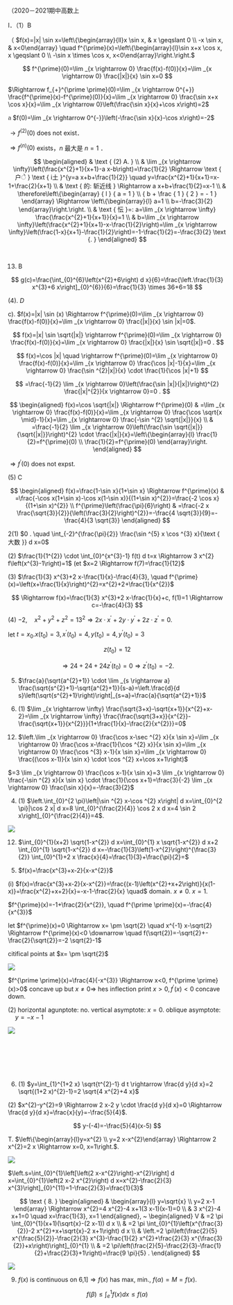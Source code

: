 $\qquad$

（2020－2021期中高数上

I．（1）B

（ $f(x)=|x| \sin x=\left\{\begin{array}{ll}x \sin x, & x \geqslant 0 \\ -x \sin x, & x<0\end{array} \quad f^{\prime}(x)=\left\{\begin{array}{l}\sin x+x \cos x, x \geqslant 0 \\ -\sin x \times \cos x, x<0\end{array}\right.\right.$

$$
f^{\prime}(0)=\lim _{x \rightarrow 0} \frac{f(x)-f(0)}{x}=\lim _{x \rightarrow 0} \frac{|x|}{x} \sin x=0
$$

$\Rightarrow f_{+}^{\prime \prime}(0)=\lim _{x \rightarrow 0^{+}} \frac{f^{\prime}(x)-f^{\prime}(0)}{x}=\lim _{x \rightarrow 0} \frac{\sin x+x \cos x}{x}=\lim _{x \rightarrow 0}\left(\frac{\sin x}{x}+\cos x\right)=2$

ล $f(0)=\lim _{x \rightarrow 0^{-}}\left(-\frac{\sin x}{x}-\cos x\right)=-2$

$\rightarrow f^{(2)}(0)$ does not exist．

$\Rightarrow f^{(n)}(0)$ exists，$n$ 最大是 $n=1$ ．

$$
\begin{aligned}
& \text { (2) A. } \\
& \lim _{x \rightarrow \infty}\left(\frac{x^{2}+1}{x+1}-a x-b\right)=\frac{1}{2} \Rightarrow \text { 户े } \text { i土 }^{y=a x+b+\frac{1}{2}} \quad y=\frac{x^{2}+1}{x+1}=x-1+\frac{2}{x+1} \\
& \text { 的: 斩近线 } \Rightarrow a x+b+\frac{1}{2}=x-1 \\
& \therefore\left\{\begin{array} { l }
{ a = 1 } \\
{ b + \frac { 1 } { 2 } = - 1 }
\end{array} \Rightarrow \left\{\begin{array}{l}
a=1 \\
b=-\frac{3}{2}
\end{array}\right.\right. \\
& \text { 忶 }=: a=\lim _{x \rightarrow \infty} \frac{\frac{x^{2}+1}{x+1}}{x}=1 \\
& b=\lim _{x \rightarrow \infty}\left(\frac{x^{2}+1}{x+1}-x-\frac{1}{2}\right)=\lim _{x \rightarrow \infty}\left(\frac{1-x}{x+1}-\frac{1}{2}\right)=-1-\frac{1}{2}=-\frac{3}{2} \text {. }
\end{aligned}
$$

$\qquad$

13) B

$$
g(c)=\frac{\int_{0}^{6}\left(x^{2}+6\right) d x}{6}=\frac{\left.\frac{1}{3} x^{3}+6 x\right]_{0}^{6}}{6}=\frac{1}{3} \times 36+6=18
$$

(4). $D$

c). $f(x)=|x| \sin (x) \Rightarrow f^{\prime}(0)=\lim _{x \rightarrow 0} \frac{f(x)-f(0)}{x}=\lim _{x \rightarrow 0} \frac{|x|}{x} \sin |x|=0$.

$$
f(x)=|x| \sin \sqrt{|x|} \rightarrow f^{\prime}(0)=\lim _{x \rightarrow 0} \frac{f(x)-f(0)}{x}=\lim _{x \rightarrow 0} \frac{|x|}{x} \sin \sqrt{|x|}=0 .
$$

$$
f(x)=\cos |x| \quad \rightarrow f^{\prime}(0)=\lim _{x \rightarrow 0} \frac{f(x)-f(0)}{x}=\lim _{x \rightarrow 0} \frac{\cos |x|-1}{x}=\lim _{x \rightarrow 0} \frac{\sin ^{2}|x|}{x} \cdot \frac{1}{\cos |x|+1}
$$

$$
=\frac{-1}{2} \lim _{x \rightarrow 0}\left(\frac{\sin |x|}{|x|}\right)^{2} \frac{|x|^{2}}{x \rightarrow 0}=0 .
$$

$$
\begin{aligned}
f(x)=\cos \sqrt{|x|} \Rightarrow f^{\prime}(0) & =\lim _{x \rightarrow 0} \frac{f(x)-f(0)}{x}=\lim _{x \rightarrow 0} \frac{\cos \sqrt{x \mid}-1}{x}=\lim _{x \rightarrow 0} \frac{-\sin ^{2} \sqrt{|x|}}{x} \\
& =\frac{-1}{2} \lim _{x \rightarrow 0}\left(\frac{\sin \sqrt{|x|}}{\sqrt{|x|}}\right)^{2} \cdot \frac{|x|}{x}=\left\{\begin{array}{l}
\frac{1}{2}=f^{\prime}(0) \\
\frac{1}{2}=f^{\prime}(0)
\end{array}\right.
\end{aligned}
$$

$\Rightarrow f^{\prime}(0)$ does not expst.

(5) C

$$
\begin{aligned}
f(x)=\frac{1-\sin x}{1+\sin x} \Rightarrow f^{\prime}(x) & =\frac{-\cos x(1+\sin x)-\cos x(1-\sin x)}{(1+\sin x)^{2}}=\frac{-2 \cos x}{(1+\sin x)^{2}} \\
f^{\prime}\left(\frac{\pi}{6}\right) & =\frac{-2 x \frac{\sqrt{3}}{2}}{\left(\frac{3}{2}\right)^{2}}=-\frac{4 \sqrt{3}}{9}=-\frac{4}{3 \sqrt{3}}
\end{aligned}
$$

2(1) $0 . \quad \int_{-2}^{\frac{\pi}{2}} \frac{\sin ^{5} x \cos ^{3} x}{\text { 大数 }} d x=0$

(2) $\frac{1}{1^{2}} \cdot \int_{0}^{x^{3}-1} f(t) d t=x \Rightarrow 3 x^{2} f\left(x^{3}-1\right)=1$ (et $x=2 \Rightarrow f(7)=\frac{1}{12}$

(3) $\frac{1}{3} x^{3}+2 x-\frac{1}{x}-\frac{4}{3}, \quad f^{\prime}(x)=\left(x+\frac{1}{x}\right)^{2}=x^{2}+2+\frac{1}{x^{2}}$

$$
\Rightarrow f(x)=\frac{1}{3} x^{3}+2 x-\frac{1}{x}+c, f(1)=1 \Rightarrow c=-\frac{4}{3}
$$

(4) $-2, \quad x^{2}+y^{2}+z^{2}=13^{2} \Rightarrow 2 x \cdot x^{\prime}+2 y \cdot y^{\prime}+2 z \cdot z^{\prime}=0$.

let $t=x_{0} . x\left(t_{0}\right)=3, x^{\prime}\left(t_{0}\right)=4, y\left(t_{0}\right)=4, y^{\prime}\left(t_{0}\right)=3$

$$
z\left(t_{0}\right)=12
$$

$$
\Rightarrow 24+24+24 z^{\prime}\left(t_{0}\right)=0 \Rightarrow z^{\prime}\left(t_{0}\right)=-2 .
$$

5. $\frac{a}{\sqrt{a^{2}+1}} \cdot \lim _{s \rightarrow a} \frac{\sqrt{s^{2}+1}-\sqrt{a^{2}+1}}{s-a}=\left.\frac{d}{d s}\left(\sqrt{s^{2}+1}\right)\right|_{s=a}=\frac{a}{\sqrt{a^{2}+1}}$

3. (1) $\lim _{x \rightarrow \infty} \frac{\sqrt{3+x}-\sqrt{x+1}}{x^{2}+x-2}=\lim _{x \rightarrow \infty} \frac{\frac{\sqrt{3+x}}{x^{2}}-\frac{\sqrt{x+1}}{x^{2}}}{1+\frac{1}{x}-\frac{2}{x^{2}}}=0$

12) $\left.\lim _{x \rightarrow 0} \frac{\cos x-\sec ^{2} x}{x \sin x}=\lim _{x \rightarrow 0} \frac{\cos x-\frac{1}{\cos ^{2} x}}{x \sin x}=\lim _{x \rightarrow 0} \frac{\cos ^{3} x-1}{x \sin x}=\lim _{x \rightarrow 0} \frac{(\cos x-1)}{x \sin x} \cdot \cos ^{2} x+\cos x+1\right)$

$=3 \lim _{x \rightarrow 0} \frac{\cos x-1}{x \sin x}=3 \lim _{x \rightarrow 0} \frac{-\sin ^{2} x}{x \sin x} \cdot \frac{1}{\cos x+1}=\frac{3}{-2} \lim _{x \rightarrow 0} \frac{\sin x}{x}=-\frac{3}{2}$

4. (1) $\left.\int_{0}^{2 \pi}\left|\sin ^{2} x-\cos ^{2} x\right| d x=\int_{0}^{2 \pi}|\cos 2 x| d x=8 \int_{0}^{\frac{2}{4}} \cos 2 x d x=4 \sin 2 x\right]_{0}^{\frac{2}{4}}=4$.

![](https://cdn.mathpix.com/cropped/2025_04_21_0457eb8051300bf4b199g-3.jpg?height=164&width=678&top_left_y=1997&top_left_x=569)

12) $\int_{0}^{1}(x+2) \sqrt{1-x^{2}} d x=\int_{0}^{1} x \sqrt{1-x^{2}} d x+2 \int_{0}^{1} \sqrt{1-x^{2}} d x=-\frac{1}{3}\left(1-x^{2}\right)^{\frac{3}{2}} \int_{0}^{1}+2 x \frac{x}{4}=\frac{1}{3}+\frac{\pi}{2}=$

5. $f(x)=\frac{x^{3}+x-2}{x-x^{2}}$

(i) $f(x)=\frac{x^{3}+x-2}{x-x^{2}}=\frac{(x-1)\left(x^{2}+x+2\right)}{x(1-x)}=\frac{x^{2}+x+2}{x}=-x-1-\frac{2}{x} \quad$ domain. $x \neq 0$. $x=1$.

$f^{\prime}(x)=-1+\frac{2}{x^{2}}, \quad f^{\prime \prime}(x)=-\frac{4}{x^{3}}$

let $f^{\prime}(x)=0 \Rightarrow x= \pm \sqrt{2} \quad x^{-1} x-\sqrt{2} \Rightarrow f^{\prime}(x)<0 \downarrow \quad f(\sqrt{2})=-\sqrt{2}+-\frac{2}{\sqrt{2}}=-2 \sqrt{2}-1$

citifical points at $x= \pm \sqrt{2}$

![](https://cdn.mathpix.com/cropped/2025_04_21_0457eb8051300bf4b199g-4.jpg?height=275&width=912&top_left_y=1079&top_left_x=772)

$f^{\prime \prime}(x)=\frac{4}{-x^{3}} \Rightarrow x<0, f^{\prime \prime}(x)>0$ concave up but $x \neq 0 \Rightarrow$ hes inflection print $x>0, f^{\prime}(x)<0$ concave down.

(2) horizontal agunptote: no. vertical asymptote: $x=0$. oblique asymptote: $\quad y=-x-1$

![](https://cdn.mathpix.com/cropped/2025_04_21_0457eb8051300bf4b199g-4.jpg?height=603&width=660&top_left_y=1589&top_left_x=915)

$\qquad$

$\qquad$

$\qquad$

6. (1) $y=\int_{1}^{1+2 x} \sqrt{t^{2}-1} d t \rightarrow \frac{d y}{d x}=2 \sqrt{(1+2 x)^{2}-1}=2 \sqrt{4 x^{2}+4 x}$

(2) $x^{2}-y^{2}=9 \Rightarrow 2 x-2 y \cdot \frac{d y}{d x}=0 \Rightarrow \frac{d y}{d x}=\frac{x}{y}=-\frac{5}{4}$.

$$
y-(-4)=-\frac{5}{4}(x-5)
$$

T. $\left\{\begin{array}{l}y=x^{2} \\ y=2 x-x^{2}\end{array} \Rightarrow 2 x^{2}=2 x \Rightarrow x=0, x=1\right.$.

![](https://cdn.mathpix.com/cropped/2025_04_21_0457eb8051300bf4b199g-5.jpg?height=212&width=452&top_left_y=842&top_left_x=1282)

$\left.s=\int_{0}^{1}\left[\left(2 x-x^{2}\right)-x^{2}\right] d x=\int_{0}^{1}\left(2 x-2 x^{2}\right) d x=x^{2}-\frac{2}{3} x^{3}\right]_{0}^{11}=1-\frac{2}{3}=\frac{1}{3}$

$$
\text { 8. } \begin{aligned}
& \begin{array}{l}
y=\sqrt{x} \\
y=2 x-1
\end{array} \Rightarrow x^{2}=4 x^{2}-4 x+1(3 x-1)(x-1)=0 \\
& 3 x^{2}-4 x+1=0 \quad x=\frac{1}{3}, x=1
\end{aligned}, ~ \begin{aligned}
V & =2 \pi \int_{0}^{1}(x+1)(\sqrt{x}-(2 x-1)) d x \\
& =2 \pi \int_{0}^{1}\left(x^{\frac{3}{2}}-2 x^{2}+x+\sqrt{x}-2 x+1\right) d x \\
& \left.=2 \pi\left(\frac{2}{5} x^{\frac{5}{2}}-\frac{2}{3} x^{3}-\frac{1}{2} x^{2}+\frac{2}{3} x^{\frac{3}{2}}+x\right)\right]_{0}^{1} \\
& =2 \pi\left(\frac{2}{5}-\frac{2}{3}-\frac{1}{2}+\frac{2}{3}+1\right)=\frac{9 \pi}{5} .
\end{aligned}
$$

![](https://cdn.mathpix.com/cropped/2025_04_21_0457eb8051300bf4b199g-5.jpg?height=313&width=355&top_left_y=1237&top_left_x=1282)

9. $f(x)$ is continuous on 6,1$] \Rightarrow f(x)$ has max, min., $f(\alpha)=M=f(x)$.

$$
f(\beta) \leqslant \int_{e}^{1} f(x) d x \leqslant f(\alpha)
$$

